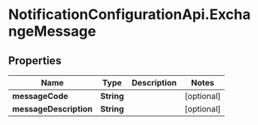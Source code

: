 # NotificationConfigurationApi.ExchangeMessage

## Properties

Name | Type | Description | Notes
------------ | ------------- | ------------- | -------------
**messageCode** | **String** |  | [optional] 
**messageDescription** | **String** |  | [optional] 


